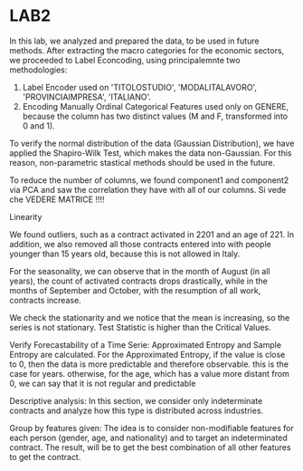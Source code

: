 # LAB2

In this lab, we analyzed and prepared the data, to be used in future methods. 
After extracting the macro categories for the economic sectors, we proceeded to Label Econcoding, using principalemnte two methodologies:
  1. Label Encoder used on 'TITOLOSTUDIO', 'MODALITALAVORO', 'PROVINCIAIMPRESA', 'ITALIANO'. 
  2. Encoding Manually Ordinal Categorical Features used only on GENERE, because the column has two distinct values (M and F, transformed into 0 and 1).

To verify the normal distribution of the data (Gaussian Distribution), we have applied the Shapiro-Wilk Test, which makes the data non-Gaussian. For this reason, non-parametric stastical methods should be used in the future. 

To reduce the number of columns, we found component1 and component2 via PCA and saw the correlation they have with all of our columns.
Si vede che VEDERE MATRICE !!!!

Linearity

We found outliers, such as a contract activated in 2201 and an age of 221. 
In addition, we also removed all those contracts entered into with people younger than 15 years old, because this is not allowed in Italy. 

For the seasonality, we can observe that in the month of August (in all years), the count of activated contracts drops drastically, while in the months of September and October, with the resumption of all work, contracts increase.

We check the stationarity and we notice that the mean is increasing, so the series is not stationary. Test Statistic is higher than the Critical Values.

Verify Forecastability of a Time Serie: Approximated Entropy and Sample Entropy are calculated. 
For the Approximated Entropy, if the value is close to 0, then the data is more predictable and therefore observable. this is the case for years.
otherwise, for the age, which has a value more distant from 0, we can say that it is not regular and predictable

Descriptive analysis: In this section, we consider only indeterminate contracts and analyze how this type is distributed across industries. 

Group by features given: The idea is to consider non-modifiable features for each person (gender, age, and nationality) and to target an indeterminated contract. The result, will be to get the best combination of all other features to get the contract.
